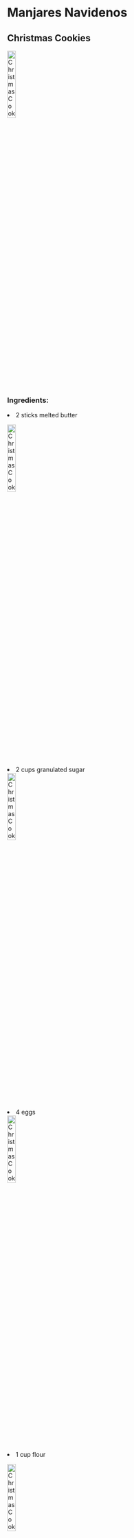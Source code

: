 # Manjares Navidenos
## Christmas Cookies

<img    src="https://celebratingsweets.com/wp-content/uploads/2020/11/Christmas-Cookies-1-2.jpg"
        title= "Christmas Cookie"
        width= "20%"     
        height= "20%" /> 
        
<h3> Ingredients: </h3>

<u1>
    <li>2 sticks melted butter</li>
        
<img    src="https://kitchenseer.com/wp-content/uploads/2021/04/melted-butter-on-a-bowl.png"
         title= "Christmas Cookie"
        width= "20%"     
        height= "20%" /> 
    <li>2 cups granulated sugar</li>
<img    src="https://m.economictimes.com/thumb/msid-66238484,width-1200,height-900,resizemode-4,imgsize-522603/sugar-1200.jpg"
         title= "Christmas Cookie"
        width= "20%"     
        height= "20%" /> 
    <li>4 eggs</li>
        <img    src="https://www.mashed.com/img/gallery/heres-what-those-numbers-on-your-egg-carton-really-mean-upgrade/intro-1575998302.jpg"
         title= "Christmas Cookie"
        width= "20%"     
        height= "20%" />  
    <li>1 cup flour</li>
           
 <img    src="https://www.melskitchencafe.com/wp-content/uploads/2011/01/Cup-Flour-e1366686965997.jpg"
         title= "Christmas Cookie"
        width= "20%"     
        height= "20%" /> 
        
- Cocoa Powder
        
 <img    src="https://assets.epicurious.com/photos/601d8fde72e2daa09e0b1a96/5:4/w_3457,h_2765,c_limit/CocoaPowder_HERO_020421_8213_VOG_final.jpg"
          title= "Cocoa Powder"
        width= "20%"     
        height= "20%" /> 

</ul>


<h3> Steps: </h3>

<ol>
  <li>Preheat your oven to 350 degrees.</li>
  <li>Line a 9x9 baking dish with parchment paper.</li>
  <li>Stir together melted butter and sugar</li>
  <li>Add the flour and cocoa powder, and stir until you have a smooth chocolate batter!</li>
  <li>Pour the batter into your baking dish and bake for 35-40 minutes. </li>
  <li>Store brownies in an airtight container at room temp for up to 5 days, or in the fridge for about a week.</li>
  <li>Take out and Enjoy!</li>
</ol>

### Video :
https://www.youtube.com/watch?v=EF-9I38ud4s

#### Referencias:
#### https://celebratingsweets.com/christmas-cookies/
